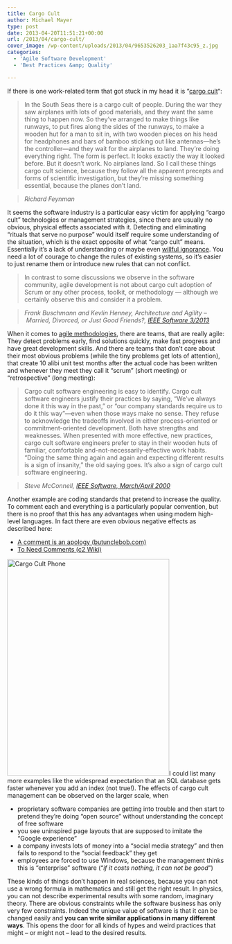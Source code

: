 ```yaml
---
title: Cargo Cult
author: Michael Mayer
type: post
date: 2013-04-20T11:51:21+00:00
url: /2013/04/cargo-cult/
cover_image: /wp-content/uploads/2013/04/9653526203_1aa7f43c95_z.jpg
categories:
  - 'Agile Software Development'
  - 'Best Practices &amp; Quality'

---
```

If there is one work-related term that got stuck in my head it is &#8220;[cargo cult][1]&#8220;:

> In the South Seas there is a cargo cult of people. During the war they saw airplanes with lots of good materials, and they want the same thing to happen now. So they&#8217;ve arranged to make things like runways, to put fires along the sides of the runways, to make a wooden hut for a man to sit in, with two wooden pieces on his head for headphones and bars of bamboo sticking out like antennas—he&#8217;s the controller—and they wait for the airplanes to land. They&#8217;re doing everything right. The form is perfect. It looks exactly the way it looked before. But it doesn&#8217;t work. No airplanes land. So I call these things cargo cult science, because they follow all the apparent precepts and forms of scientific investigation, but they&#8217;re missing something essential, because the planes don&#8217;t land.
  
> <cite>Richard Feynman</cite>

It seems the software industry is a particular easy victim for applying &#8220;cargo cult&#8221; technologies or management strategies, since there are usually no obvious, physical effects associated with it. Detecting and eliminating &#8220;rituals that serve no purpose&#8221; would itself require some understanding of the situation, which is the exact opposite of what &#8220;cargo cult&#8221; means. Essentially it&#8217;s a lack of understanding or maybe even [willful ignorance][2]. You need a lot of courage to change the rules of existing systems, so it&#8217;s easier to just rename them or introduce new rules that can not conflict.

> In contrast to some discussions we observe in the software community, agile development is not about cargo cult adoption of Scrum or any other process, toolkit, or methodology — although we certainly observe this and consider it a problem.
  
> <cite>Frank Buschmann and Kevlin Henney, Architecture and Agility &#8211; Married, Divorced, or Just Good Friends?, <a href="http://www.computer.org/csdl/mags/so/2013/02/mso2013020080-abs.html">IEEE Software 3/2013</a></cite>

When it comes to [agile methodologies][3], there are teams, that are really agile: They detect problems early, find solutions quickly, make fast progress and have great development skills. And there are teams that don&#8217;t care about their most obvious problems (while the tiny problems get lots of attention), that create 10 alibi unit test months after the actual code has been written and whenever they meet they call it &#8220;scrum&#8221; (short meeting) or &#8220;retrospective&#8221; (long meeting):

> Cargo cult software engineering is easy to identify. Cargo cult software engineers justify their practices by saying, &#8220;We’ve always done it this way in the past,&#8221; or &#8220;our company standards require us to do it this way&#8221;—even when those ways make no sense. They refuse to acknowledge the tradeoffs involved in either process-oriented or commitment-oriented development. Both have strengths and weaknesses. When presented with more effective, new practices, cargo cult software engineers prefer to stay in their wooden huts of familiar, comfortable and-not-necessarily-effective work habits. &#8220;Doing the same thing again and again and expecting different results is a sign of insanity,&#8221; the old saying goes. It’s also a sign of cargo cult software engineering.
  
> <cite>Steve McConnell, <a href="http://www.stevemcconnell.com/ieeesoftware/eic10.htm">IEEE Software, March/April 2000</a></cite>

Another example are coding standards that pretend to increase the quality. To comment each and everything is a particularly popular convention, but there is no proof that this has any advantages when using modern high-level languages. In fact there are even obvious negative effects as described here:

  * [A comment is an apology (butunclebob.com)][4]
  * [To Need Comments (c2 Wiki)][5]

[<img class="alignright size-full wp-image-2270" src="/wp-content/uploads/2013/04/5197053749_f0bd8e290e.jpg" alt="Cargo Cult Phone" width="374" height="500" />][6]I could list many more examples like the widespread expectation that an SQL database gets faster whenever you add an index (not true!). The effects of cargo cult management can be observed on the larger scale, when

  * proprietary software companies are getting into trouble and then start to pretend they&#8217;re doing &#8220;open source&#8221; without understanding the concept of free software
  * you see uninspired page layouts that are supposed to imitate the &#8220;Google experience&#8221;
  * a company invests lots of money into a &#8220;social media strategy&#8221; and then fails to respond to the &#8220;social feedback&#8221; they get
  * employees are forced to use Windows, because the management thinks this is &#8220;enterprise&#8221; software (&#8220;_if it costs nothing, it can not be good_&#8220;)

These kinds of things don&#8217;t happen in real sciences, because you can not use a wrong formula in mathematics and still get the right result. In physics, you can not describe experimental results with some random, imaginary theory. There are obvious constraints while the software business has only very few constraints. Indeed the unique value of software is that it can be changed easily and **you can write similar applications in many different ways**. This opens the door for all kinds of hypes and weird practices that might &#8211; or might not &#8211; lead to the desired results.

 [1]: http://en.wikipedia.org/wiki/Cargo_cult_programming
 [2]: http://rationalwiki.org/wiki/Willful_ignorance
 [3]: http://agilemanifesto.org/principles.html
 [4]: http://butunclebob.com/ArticleS.TimOttinger.ApologizeIncode
 [5]: http://c2.com/cgi/wiki?ToNeedComments
 [6]: http://www.flickr.com/photos/dret/5197053749/